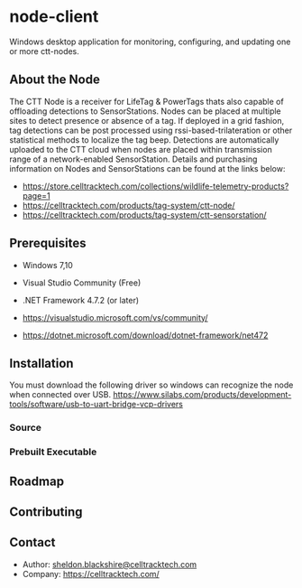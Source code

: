 # node-client
Windows desktop application for monitoring, configuring, and updating one or more ctt-nodes.

## About the Node

The CTT Node is a receiver for LifeTag & PowerTags thats also capable of offloading detections to SensorStations. Nodes can be placed at multiple sites to detect presence or absence of a tag. If deployed in a grid fashion, tag detections can be post processed using rssi-based-trilateration or other statistical methods to localize the tag beep. Detections are automatically uploaded to the CTT cloud when nodes are placed within transmission range of a network-enabled SensorStation. Details and purchasing information on Nodes and SensorStations can be found at the links below:

* https://store.celltracktech.com/collections/wildlife-telemetry-products?page=1
* https://celltracktech.com/products/tag-system/ctt-node/
* https://celltracktech.com/products/tag-system/ctt-sensorstation/

## Prerequisites
* Windows 7,10
* Visual Studio Community (Free)
* .NET Framework 4.7.2 (or later)

* https://visualstudio.microsoft.com/vs/community/
* https://dotnet.microsoft.com/download/dotnet-framework/net472

## Installation

You must download the following driver so windows can recognize the node when connected over USB.
https://www.silabs.com/products/development-tools/software/usb-to-uart-bridge-vcp-drivers

### Source
### Prebuilt Executable
## Roadmap
## Contributing
## Contact
* Author: sheldon.blackshire@celltracktech.com
* Company: https://celltracktech.com/

